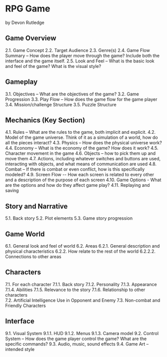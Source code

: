 # RPG Game

by Devon Rutledge

## Game Overview

2.1. Game Concept
2.2. Target Audience
2.3. Genre(s)
2.4. Game Flow Summary – How does the player move through the game?  Include both the
interface and the game itself.
2.5. Look and Feel – What is the basic look and feel of the game?  What is the visual style?

## Gameplay

3.1. Objectives – What are the objectives of the game?
3.2. Game Progression
3.3. Play Flow – How does the game flow for the game player
3.4. Mission/challenge Structure
3.5. Puzzle Structure

## Mechanics (Key Section)

4.1. Rules – What are the rules to the game, both implicit and explicit.
4.2. Model of the game universe.  Think of it as a simulation of a world, how do all the pieces
interact?
4.3. Physics – How does the physical universe work?
4.4. Economy – What is the economy of the game? How does it work?
4.5. Character movement in the game
4.6. Objects – how to pick them up and move them
4.7. Actions, including whatever switches and buttons are used, interacting with objects, and
what means of communication are used
4.8. Combat – If there is combat or even conflict, how is this specifically modeled?
4.9. Screen Flow -- How each screen is related to every other and a description of the purpose
of each screen
4.10. Game Options - What are the options and how do they affect game play?
4.11. Replaying and saving

## Story and Narrative

5.1. Back story
5.2. Plot elements
5.3. Game story progression

## Game World

6.1. General look and feel of world
6.2. Areas
6.2.1. General description and physical characteristics
6.2.2. How relate to the rest of the world
6.2.2.2. Connections to other areas

## Characters

7.1. For each character
7.1.1. Back story
7.1.2. Personality
7.1.3. Appearance
7.1.4. Abilities
7.1.5. Relevance to the story
7.1.6. Relationship to other characters  
7.2. Artificial Intelligence Use in Opponent  and Enemy
7.3. Non-combat and Friendly Characters

## Interface

9.1. Visual System
9.1.1. HUD
9.1.2. Menus
9.1.3. Camera model
9.2. Control System – How does the game player control the game?   What are the specific
commands?
9.3. Audio, music, sound effects
9.4. Game Art – intended style
